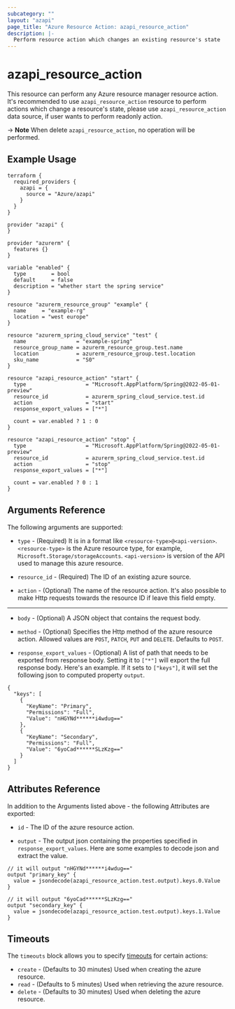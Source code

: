 ```yaml
---
subcategory: ""
layout: "azapi"
page_title: "Azure Resource Action: azapi_resource_action"
description: |-
  Perform resource action which changes an existing resource's state
---
```


# azapi_resource_action

This resource can perform any Azure resource manager resource action. 
It's recommended to use `azapi_resource_action` resource to perform actions which change a resource's state, please use `azapi_resource_action` data source,
if user wants to perform readonly action.

-> **Note** When delete `azapi_resource_action`, no operation will be performed.

## Example Usage

```hcl
terraform {
  required_providers {
    azapi = {
      source = "Azure/azapi"
    }
  }
}

provider "azapi" {
}

provider "azurerm" {
  features {}
}

variable "enabled" {
  type        = bool
  default     = false
  description = "whether start the spring service"
}

resource "azurerm_resource_group" "example" {
  name     = "example-rg"
  location = "west europe"
}

resource "azurerm_spring_cloud_service" "test" {
  name                = "example-spring"
  resource_group_name = azurerm_resource_group.test.name
  location            = azurerm_resource_group.test.location
  sku_name            = "S0"
}

resource "azapi_resource_action" "start" {
  type                   = "Microsoft.AppPlatform/Spring@2022-05-01-preview"
  resource_id            = azurerm_spring_cloud_service.test.id
  action                 = "start"
  response_export_values = ["*"]

  count = var.enabled ? 1 : 0
}

resource "azapi_resource_action" "stop" {
  type                   = "Microsoft.AppPlatform/Spring@2022-05-01-preview"
  resource_id            = azurerm_spring_cloud_service.test.id
  action                 = "stop"
  response_export_values = ["*"]

  count = var.enabled ? 0 : 1
}
```

## Arguments Reference

The following arguments are supported:

* `type` - (Required) It is in a format like `<resource-type>@<api-version>`. `<resource-type>` is the Azure resource type, for example, `Microsoft.Storage/storageAccounts`.
  `<api-version>` is version of the API used to manage this azure resource.

* `resource_id` - (Required) The ID of an existing azure source. 

* `action` - (Optional) The name of the resource action. It's also possible to make Http requests towards the resource ID if leave this field empty.

---

* `body` - (Optional) A JSON object that contains the request body.

* `method` - (Optional) Specifies the Http method of the azure resource action. Allowed values are `POST`, `PATCH`, `PUT` and `DELETE`. Defaults to `POST`.

* `response_export_values` - (Optional) A list of path that needs to be exported from response body.
  Setting it to `["*"]` will export the full response body.
  Here's an example. If it sets to `["keys"]`, it will set the following json to computed property `output`.
```
{
  "keys": [
    {
      "KeyName": "Primary",
      "Permissions": "Full",
      "Value": "nHGYNd******i4wdug=="
    },
    {
      "KeyName": "Secondary",
      "Permissions": "Full",
      "Value": "6yoCad******SLzKzg=="
    }
  ]
}
```

## Attributes Reference

In addition to the Arguments listed above - the following Attributes are exported:

* `id` - The ID of the azure resource action.

* `output` - The output json containing the properties specified in `response_export_values`. Here are some examples to decode json and extract the value.

```hcl
// it will output "nHGYNd******i4wdug=="
output "primary_key" {
  value = jsondecode(azapi_resource_action.test.output).keys.0.Value
}

// it will output "6yoCad******SLzKzg=="
output "secondary_key" {
  value = jsondecode(azapi_resource_action.test.output).keys.1.Value
}
```

## Timeouts

The `timeouts` block allows you to specify [timeouts](https://www.terraform.io/docs/configuration/resources.html#timeouts) for certain actions:

* `create` - (Defaults to 30 minutes) Used when creating the azure resource.
* `read` - (Defaults to 5 minutes) Used when retrieving the azure resource.
* `delete` - (Defaults to 30 minutes) Used when deleting the azure resource.
